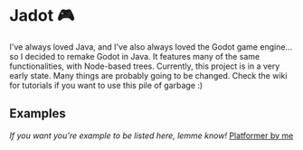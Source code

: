 # Jadot 🎮
I've always loved Java, and I've also always loved the Godot game engine... so I decided to remake Godot in Java. It features many of the same functionalities, with Node-based trees. Currently, this project is in a very early state. Many things are probably going to be changed. Check the wiki for tutorials if you want to use this pile of garbage :)

## Examples
*If you want you're example to be listed here, lemme know!*
[Platformer by me](https://github.com/jcurtis06/JavaPlatformer)
